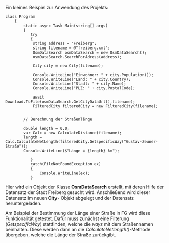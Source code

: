 Ein kleines Beispiel zur Anwendung des Projekts:

```
class Program
    {
        static async Task Main(string[] args)
        {
           try 
           {
            string address = "Freiberg";
            string filename = @"freiberg.xml";
            OsmDataSearch osmDataSearch = new OsmDataSearch();
            osmDataSearch.SearchForAdress(address);
          
            City city = new City(filename);
            
            Console.WriteLine("Einwohner: " + city.Population());
            Console.WriteLine("Land: " + city.Country);
            Console.WriteLine("Stadt: " + city.Name);
            Console.WriteLine("PLZ: " + city.PostalCode);
            
            await Download.ToFile(osmDataSearch.GetCityDataUrl(),filename);
            FilteredCity filteredCity = new FilteredCity(filename);
   

        // Berechnung der Straßenlänge
    
        double length = 0.0;
        var Calc = new CalculateDistance(filename);
        length = Calc.CalculateNetLength(filteredCity.GetspecificWay("Gustav-Zeuner-Straße"));
        Console.WriteLine($"Länge = {length} km");
           
           }
           catch(FileNotFoundException ex)
           {
               Console.WriteLine(ex);
           }
```

Hier wird ein Objekt der Klasse **OsmDataSearch** erstellt, mit deren Hilfe der Datensatz der Stadt Freiberg gesucht wird. Anschließend wird dieser Datensatz im neuen **City**- Objekt abgelegt und der Datensatz heruntergeladen. 

Am Beispiel der Bestimmung der Länge einer Straße in FG wird diese Funktionalität getestet. Dafür muss zunächst eine Filterung (_GetspecificWay_) stattfinden, welche die _ways_ mit dem Straßennamen beinhalten. Diese werden dann an die _CalculateNetlength()_-Methode übergeben, welche die Länge der Straße zurückgibt.